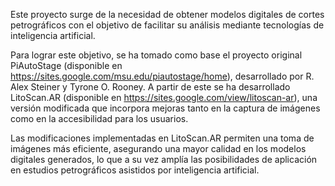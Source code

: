 Este proyecto surge de la necesidad de obtener modelos digitales de cortes petrográficos con el objetivo de facilitar su análisis mediante tecnologías de inteligencia artificial.

Para lograr este objetivo, se ha tomado como base el proyecto original PiAutoStage (disponible en https://sites.google.com/msu.edu/piautostage/home), desarrollado por R. Alex Steiner y Tyrone O. Rooney. A partir de este se ha desarrollado LitoScan.AR (disponible en https://sites.google.com/view/litoscan-ar), una versión modificada que incorpora mejoras tanto en la captura de imágenes como en la accesibilidad para los usuarios.

Las modificaciones implementadas en LitoScan.AR permiten una toma de imágenes más eficiente, asegurando una mayor calidad en los modelos digitales generados, lo que a su vez amplía las posibilidades de aplicación en estudios petrográficos asistidos por inteligencia artificial.
